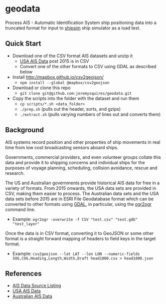 # geodata

Process AIS - Automatic Identification System ship positioning data into a truncated format for input to [shipsim](https://github.com/jeremysquires/shipsim) ship simulator as a load test.

## Quick Start

* Download one of the CSV format AIS datasets and unzip it
  - [USA AIS Data](https://marinecadastre.gov/ais/) post 2015 is in CSV
  - Convert one of the other formats to CSV using GDAL as described below
* Install http://mapbox.github.io/csv2geojson/
  - `npm install --global @mapbox/csv2geojson`
* Download or clone this repo
  - `git clone git@github.com:jeremysquires/geodata.git`
* Copy the scripts into the folder with the dataset and run them
  - `cp scripts/*.sh <data_folder>`
  - `./prep.sh` (pulls out the header, sorts, and gzips)
  - `./extract.sh` (pulls varying numbers of lines out and converts them)

## Background

AIS systems record position and other properties of ship movements in real time from low cost broadcasting sensors aboard ships.

Governments, commercial providers, and even volunteer groups collate this data and provide it to shipping concerns and individual ships for the purposes of voyage planning, scheduling, collision avoidance, rescue and research.

The US and Australian governments provide historical AIS data for free in a variety of formats. From 2015 onwards, the USA data sets are provided in CSV, making them easier to process. The Australian data sets and the USA data sets before 2015 are in ESRI File Geodatabase format which can be converted to other formats using [GDAL](https://www.osgeo.org/projects/gdal/), in particular, using the [ogr2ogr](https://github.com/OSGeo/gdal) command line.

* Example: `ogr2ogr -overwrite -f CSV "test.csv" "test.gdb" "test_layer"`

Once the data is in CSV format, converting it to GeoJSON or some other format is a straight forward mapping of headers to field keys in the target format.

* Example: `csv2geojson --lat LAT --lon LON --numeric-fields SOG,COG,Heading,Length,Width,Draft head1000.csv > head1000.json`

## References

* [AIS Data Source Listing](https://mods.marin.nl/plugins/servlet/mobile?contentId=28770764#content/view/28770764)
* [USA AIS Data](https://marinecadastre.gov/ais/)
* [Australian AIS Data](https://en.wikipedia.org/wiki/Automatic_identification_system)

